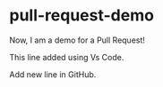 # pull-request-demo

Now, I am a demo for a Pull Request!

This line added using Vs Code.

Add new line in GitHub.
